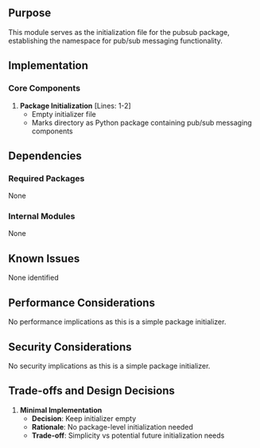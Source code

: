 ## Purpose

This module serves as the initialization file for the pubsub package, establishing the namespace for pub/sub messaging functionality.

## Implementation

### Core Components

1. **Package Initialization** [Lines: 1-2]
   - Empty initializer file
   - Marks directory as Python package containing pub/sub messaging components

## Dependencies

### Required Packages

None

### Internal Modules

None

## Known Issues

None identified

## Performance Considerations

No performance implications as this is a simple package initializer.

## Security Considerations

No security implications as this is a simple package initializer.

## Trade-offs and Design Decisions

1. **Minimal Implementation**
   - **Decision**: Keep initializer empty
   - **Rationale**: No package-level initialization needed
   - **Trade-off**: Simplicity vs potential future initialization needs
